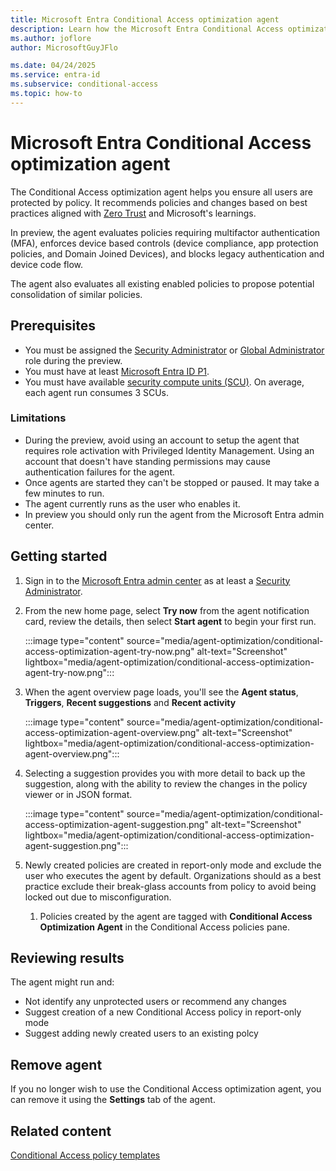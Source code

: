 ```yaml
---
title: Microsoft Entra Conditional Access optimization agent
description: Learn how the Microsoft Entra Conditional Access optimization agent can help secure your organization.
ms.author: joflore
author: MicrosoftGuyJFlo

ms.date: 04/24/2025
ms.service: entra-id
ms.subservice: conditional-access
ms.topic: how-to
---
```

# Microsoft Entra Conditional Access optimization agent

The Conditional Access optimization agent helps you ensure all users are protected by policy. It recommends policies and changes based on best practices aligned with [Zero Trust](/security/zero-trust/deploy/identity) and Microsoft's learnings. 

In preview, the agent evaluates policies requiring multifactor authentication (MFA), enforces device based controls (device compliance, app protection policies, and Domain Joined Devices), and blocks legacy authentication and device code flow. 

The agent also evaluates all existing enabled policies to propose potential consolidation of similar policies.

## Prerequisites

- You must be assigned the [Security Administrator](../role-based-access-control/permissions-reference.md#security-administrator) or [Global Administrator](../role-based-access-control/permissions-reference.md#global-administrator) role during the preview.
- You must have at least [Microsoft Entra ID P1](overview.md#license-requirements).
- You must have available [security compute units (SCU)](/copilot/security/manage-usage). On average, each agent run consumes 3 SCUs.

### Limitations

- During the preview, avoid using an account to setup the agent that requires role activation with Privileged Identity Management. Using an account that doesn't have standing permissions may cause authentication failures for the agent.
- Once agents are started they can't be stopped or paused. It may take a few minutes to run.
- The agent currently runs as the user who enables it.
- In preview you should only run the agent from the Microsoft Entra admin center.

## Getting started

1. Sign in to the [Microsoft Entra admin center](https://entra.microsoft.com) as at least a [Security Administrator](../role-based-access-control/permissions-reference.md#security-administrator).
1. From the new home page, select **Try now** from the agent notification card, review the details, then select **Start agent** to begin your first run. 

   :::image type="content" source="media/agent-optimization/conditional-access-optimization-agent-try-now.png" alt-text="Screenshot" lightbox="media/agent-optimization/conditional-access-optimization-agent-try-now.png":::

1. When the agent overview page loads, you'll see the **Agent status**, **Triggers**, **Recent suggestions** and **Recent activity**

   :::image type="content" source="media/agent-optimization/conditional-access-optimization-agent-overview.png" alt-text="Screenshot" lightbox="media/agent-optimization/conditional-access-optimization-agent-overview.png":::

1. Selecting a suggestion provides you with more detail to back up the suggestion, along with the ability to review the changes in the policy viewer or in JSON format.

   :::image type="content" source="media/agent-optimization/conditional-access-optimization-agent-suggestion.png" alt-text="Screenshot" lightbox="media/agent-optimization/conditional-access-optimization-agent-suggestion.png":::

1. Newly created policies are created in report-only mode and exclude the user who executes the agent by default. Organizations should as a best practice exclude their break-glass accounts from policy to avoid being locked out due to misconfiguration.
   1. Policies created by the agent are tagged with **Conditional Access Optimization Agent** in the Conditional Access policies pane.

## Reviewing results

The agent might run and:

- Not identify any unprotected users or recommend any changes
- Suggest creation of a new Conditional Access policy in report-only mode
- Suggest adding newly created users to an existing polcy

## Remove agent

If you no longer wish to use the Conditional Access optimization agent, you can remove it using the **Settings** tab of the agent.

## Related content

[Conditional Access policy templates](concept-conditional-access-policy-common.md?tabs=secure-foundation#template-categories)
